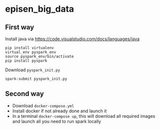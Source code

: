 # episen_big_data

## First way

Install java via https://code.visualstudio.com/docs/languages/java


```
pip install virtualenv
virtual_env pyspark_env
source pyspark_env/bin/activate
pip install pyspark
```

Download `pyspark_init.py`

```
spark-submit pyspark_init.py
```

## Second way

- Download `docker-compose.yml`
- Install docker if not already done and launch it
- In a terminal `docker-compose up`, this will download all required images and launch all you need to run spark locally
